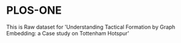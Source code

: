 # PLOS-ONE
This is Raw dataset for 'Understanding Tactical Formation by Graph Embedding: a Case study on Tottenham Hotspur' 
